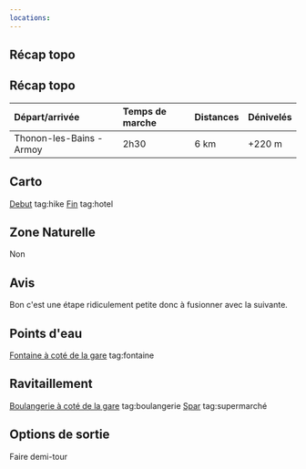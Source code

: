 ```yaml
---
locations: 
---
```

## Récap topo
## Récap topo

| Départ/arrivée           | Temps de marche | Distances | Dénivelés |
| :----------------------- | :-------------- | :-------- | :-------- |
| Thonon-les-Bains - Armoy | 2h30            | 6 km      | +220 m    |
## Carto
[Debut](geo:46.3731303,6.4779448) tag:hike
[Fin](geo:46.3479165,6.5195025) tag:hotel 
## Zone Naturelle
Non
## Avis
Bon c'est une étape ridiculement petite donc à fusionner avec la suivante.

## Points d'eau
[Fontaine à coté de la gare](geo:46.36728,6.481587) tag:fontaine

## Ravitaillement
[Boulangerie à coté de la gare](geo:46.36730043595247,6.483018920634549) tag:boulangerie
[Spar](geo:46.36307566003725,6.478905139665253) tag:supermarché
## Options de sortie
Faire demi-tour